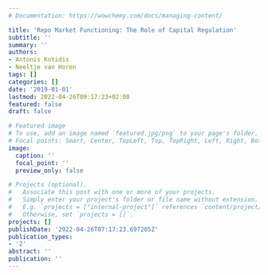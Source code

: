 ```yaml
---
# Documentation: https://wowchemy.com/docs/managing-content/

title: 'Repo Market Functioning: The Role of Capital Regulation'
subtitle: ''
summary: ''
authors:
- Antonis Kotidis
- Neeltje van Horen
tags: []
categories: []
date: '2019-01-01'
lastmod: 2022-04-26T09:17:23+02:00
featured: false
draft: false

# Featured image
# To use, add an image named `featured.jpg/png` to your page's folder.
# Focal points: Smart, Center, TopLeft, Top, TopRight, Left, Right, BottomLeft, Bottom, BottomRight.
image:
  caption: ''
  focal_point: ''
  preview_only: false

# Projects (optional).
#   Associate this post with one or more of your projects.
#   Simply enter your project's folder or file name without extension.
#   E.g. `projects = ["internal-project"]` references `content/project/deep-learning/index.md`.
#   Otherwise, set `projects = []`.
projects: []
publishDate: '2022-04-26T07:17:23.697205Z'
publication_types:
- '2'
abstract: ''
publication: ''
---
```

